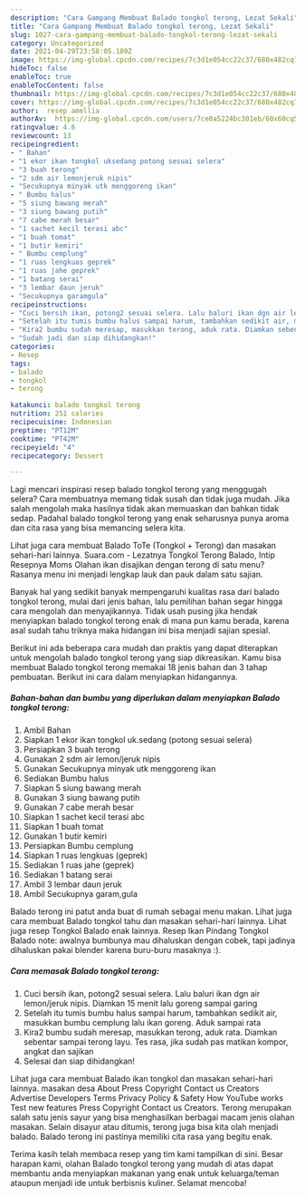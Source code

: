 ```yaml
---
description: "Cara Gampang Membuat Balado tongkol terong, Lezat Sekali"
title: "Cara Gampang Membuat Balado tongkol terong, Lezat Sekali"
slug: 1027-cara-gampang-membuat-balado-tongkol-terong-lezat-sekali
category: Uncategorized
date: 2021-04-29T23:58:05.189Z
image: https://img-global.cpcdn.com/recipes/7c3d1e054cc22c37/680x482cq70/balado-tongkol-terong-foto-resep-utama.jpg
hideToc: false
enableToc: true
enableTocContent: false
thumbnail: https://img-global.cpcdn.com/recipes/7c3d1e054cc22c37/680x482cq70/balado-tongkol-terong-foto-resep-utama.jpg
cover: https://img-global.cpcdn.com/recipes/7c3d1e054cc22c37/680x482cq70/balado-tongkol-terong-foto-resep-utama.jpg
author:  resep amellia
authorAv:  https://img-global.cpcdn.com/users/7ce0a5224bc301eb/60x60cq50/avatar.jpg
ratingvalue: 4.6
reviewcount: 13
recipeingredient:
- " Bahan"
- "1 ekor ikan tongkol uksedang potong sesuai selera"
- "3 buah terong"
- "2 sdm air lemonjeruk nipis"
- "Secukupnya minyak utk menggoreng ikan"
- " Bumbu halus"
- "5 siung bawang merah"
- "3 siung bawang putih"
- "7 cabe merah besar"
- "1 sachet kecil terasi abc"
- "1 buah tomat"
- "1 butir kemiri"
- " Bumbu cemplung"
- "1 ruas lengkuas geprek"
- "1 ruas jahe geprek"
- "1 batang serai"
- "3 lembar daun jeruk"
- "Secukupnya garamgula"
recipeinstructions:
- "Cuci bersih ikan, potong2 sesuai selera. Lalu baluri ikan dgn air lemon/jeruk nipis. Diamkan 15 menit lalu goreng sampai garing"
- "Setelah itu tumis bumbu halus sampai harum, tambahkan sedikit air, masukkan bumbu cemplung lalu ikan goreng. Aduk sampai rata"
- "Kira2 bumbu sudah meresap, masukkan terong, aduk rata. Diamkan sebentar sampai terong layu. Tes rasa, jika sudah pas matikan kompor, angkat dan sajikan"
- "Sudah jadi dan siap dihidangkan!"
categories:
- Resep
tags:
- balado
- tongkol
- terong

katakunci: balado tongkol terong 
nutrition: 251 calories
recipecuisine: Indonesian
preptime: "PT12M"
cooktime: "PT42M"
recipeyield: "4"
recipecategory: Dessert

---
```



Lagi mencari inspirasi resep balado tongkol terong yang menggugah selera? Cara membuatnya memang tidak susah dan tidak juga mudah. Jika salah mengolah maka hasilnya tidak akan memuaskan dan bahkan tidak sedap. Padahal balado tongkol terong yang enak seharusnya punya aroma dan cita rasa yang bisa memancing selera kita.


Lihat juga cara membuat Balado ToTe (Tongkol + Terong) dan masakan sehari-hari lainnya. Suara.com - Lezatnya Tongkol Terong Balado, Intip Resepnya Moms Olahan ikan disajikan dengan terong di satu menu? Rasanya menu ini menjadi lengkap lauk dan pauk dalam satu sajian.

Banyak hal yang sedikit banyak mempengaruhi kualitas rasa dari balado tongkol terong, mulai dari jenis bahan, lalu pemilihan bahan segar hingga cara mengolah dan menyajikannya. Tidak usah pusing jika hendak menyiapkan balado tongkol terong enak di mana pun kamu berada, karena asal sudah tahu triknya maka hidangan ini bisa menjadi sajian spesial.


Berikut ini ada beberapa cara mudah dan praktis yang dapat diterapkan untuk mengolah balado tongkol terong yang siap dikreasikan. Kamu bisa membuat Balado tongkol terong memakai 18 jenis bahan dan 3 tahap pembuatan. Berikut ini cara dalam menyiapkan hidangannya.

<!--inarticleads1-->

##### Bahan-bahan dan bumbu yang diperlukan dalam menyiapkan Balado tongkol terong:

1. Ambil  Bahan
1. Siapkan 1 ekor ikan tongkol uk.sedang (potong sesuai selera)
1. Persiapkan 3 buah terong
1. Gunakan 2 sdm air lemon/jeruk nipis
1. Gunakan Secukupnya minyak utk menggoreng ikan
1. Sediakan  Bumbu halus
1. Siapkan 5 siung bawang merah
1. Gunakan 3 siung bawang putih
1. Gunakan 7 cabe merah besar
1. Siapkan 1 sachet kecil terasi abc
1. Siapkan 1 buah tomat
1. Gunakan 1 butir kemiri
1. Persiapkan  Bumbu cemplung
1. Siapkan 1 ruas lengkuas (geprek)
1. Sediakan 1 ruas jahe (geprek)
1. Sediakan 1 batang serai
1. Ambil 3 lembar daun jeruk
1. Ambil Secukupnya garam,gula


Balado terong ini patut anda buat di rumah sebagai menu makan. Lihat juga cara membuat Balado tongkol tahu dan masakan sehari-hari lainnya. Lihat juga resep Tongkol Balado enak lainnya. Resep Ikan Pindang Tongkol Balado note: awalnya bumbunya mau dihaluskan dengan cobek, tapi jadinya dihaluskan pakai blender karena buru-buru masaknya :). 

<!--inarticleads2-->

##### Cara memasak Balado tongkol terong:

1. Cuci bersih ikan, potong2 sesuai selera. Lalu baluri ikan dgn air lemon/jeruk nipis. Diamkan 15 menit lalu goreng sampai garing
1. Setelah itu tumis bumbu halus sampai harum, tambahkan sedikit air, masukkan bumbu cemplung lalu ikan goreng. Aduk sampai rata
1. Kira2 bumbu sudah meresap, masukkan terong, aduk rata. Diamkan sebentar sampai terong layu. Tes rasa, jika sudah pas matikan kompor, angkat dan sajikan
1. Selesai dan siap dihidangkan!

Lihat juga cara membuat Balado ikan tongkol dan masakan sehari-hari lainnya. masakan desa About Press Copyright Contact us Creators Advertise Developers Terms Privacy Policy &amp; Safety How YouTube works Test new features Press Copyright Contact us Creators. Terong merupakan salah satu jenis sayur yang bisa menghasilkan berbagai macam jenis olahan masakan. Selain disayur atau ditumis, terong juga bisa kita olah menjadi balado. Balado terong ini pastinya memiliki cita rasa yang begitu enak. 

Terima kasih telah membaca resep yang tim kami tampilkan di sini. Besar harapan kami, olahan Balado tongkol terong yang mudah di atas dapat membantu anda menyiapkan makanan yang enak untuk keluarga/teman ataupun menjadi ide untuk berbisnis kuliner. Selamat mencoba!
